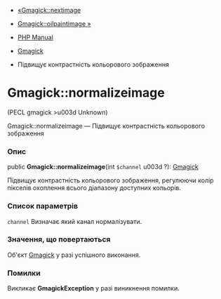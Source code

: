 - [«Gmagick::nextimage](gmagick.nextimage.md)
- [Gmagick::oilpaintimage »](gmagick.oilpaintimage.md)

- [PHP Manual](index.md)
- [Gmagick](class.gmagick.md)
- Підвищує контрастність кольорового зображення

# Gmagick::normalizeimage

(PECL gmagick \>u003d Unknown)

Gmagick::normalizeimage — Підвищує контрастність кольорового зображення

### Опис

public **Gmagick::normalizeimage**(int `$channel` u003d ?):
[Gmagick](class.gmagick.md)

Підвищує контрастність кольорового зображення, регулюючи колір пікселів
охоплення всього діапазону доступних кольорів.

### Список параметрів

`channel`
Визначає який канал нормалізувати.

### Значення, що повертаються

Об'єкт [Gmagick](class.gmagick.md) у разі успішного виконання.

### Помилки

Викликає **GmagickException** у разі виникнення помилки.
